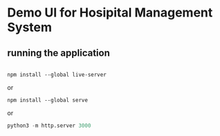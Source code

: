 # Demo UI for Hosipital Management System
## running the application

```bash
```
```shell
npm install --global live-server
```

or 

```shell
npm install --global serve
```

or 
```python
python3 -m http.server 3000
```
